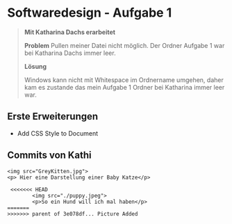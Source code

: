 # Softwaredesign - Aufgabe 1 

> **Mit Katharina Dachs erarbeitet**
> 
> **Problem**
> Pullen meiner Datei nicht möglich. Der Ordner Aufgabe 1 war bei Katharina Dachs immer leer.
>
> **Lösung**
>
> Windows kann nicht mit Whitespace im Ordnername umgehen, daher kam es zustande das mein Aufgabe 1 Ordner bei Katharina immer leer war.

## Erste Erweiterungen

* Add CSS Style to Document


## Commits von Kathi 

``` 3e078df9f3196247b3750b4f08bce52c9f118f1f
<img src="GreyKitten.jpg">
<p> Hier eine Darstellung einer Baby Katze</p>
 ```

``` Commit revert
 <<<<<<< HEAD
        <img src="./puppy.jpeg">
        <p>So ein Hund will ich mal haben</p>
=======
>>>>>>> parent of 3e078df... Picture Added
```